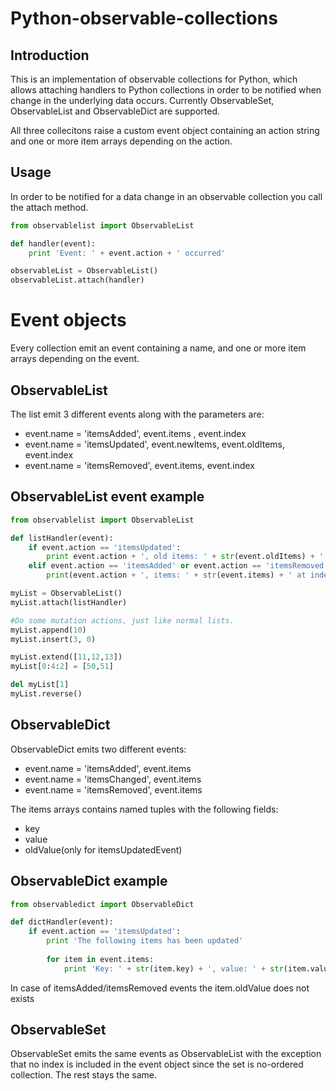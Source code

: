 # Python-observable-collections

Introduction
------------
This is an implementation of observable collections for Python, which allows attaching handlers to Python collections in order to be notified when change in the underlying data occurs. Currently ObservableSet, ObservableList and ObservableDict are supported. 

All three collecitons raise a custom event object containing an action string and one or more item arrays depending on the action.

Usage
-----

In order to be notified for a data change in an observable collection you call the attach method.

```Python
from observablelist import ObservableList

def handler(event):
	print 'Event: ' + event.action + ' occurred'

observableList = ObservableList()
observableList.attach(handler)
```

# Event objects
Every collection emit an event containing a name, and one or more item arrays depending on the event.

ObservableList
--------------

The list emit 3 different events along with the parameters are:
* event.name = 'itemsAdded', event.items , event.index
* event.name = 'itemsUpdated', event.newItems, event.oldItems, event.index
* event.name = 'itemsRemoved', event.items, event.index

ObservableList event example
----------------------------

```Python
from observablelist import ObservableList

def listHandler(event):
	if event.action == 'itemsUpdated':
		print event.action + ', old items: ' + str(event.oldItems) + ' new items: ' + str(event.newItems) + ' at index: ' + str(event.index)
	elif event.action == 'itemsAdded' or event.action == 'itemsRemoved':
		print(event.action + ', items: ' + str(event.items) + ' at index: ' + str(event.index))

myList = ObservableList()
myList.attach(listHandler)

#Do some mutation actions, just like normal lists.
myList.append(10)
myList.insert(3, 0)

myList.extend([11,12,13])
myList[0:4:2] = [50,51]

del myList[1]
myList.reverse()
```

ObservableDict
--------------

ObservableDict emits two different events:
* event.name = 'itemsAdded', event.items
* event.name = 'itemsChanged', event.items
* event.name = 'itemsRemoved', event.items

The items arrays contains named tuples with the following fields:
* key
* value
* oldValue(only for itemsUpdatedEvent)

ObservableDict example
----------------------

```Python
from observabledict import ObservableDict

def dictHandler(event):
	if event.action == 'itemsUpdated':
		print 'The following items has been updated'
		
		for item in event.items:
			print 'Key: ' + str(item.key) + ', value: ' + str(item.value) + ', old Value: ' + str(item.oldValue)
```

In case of itemsAdded/itemsRemoved events the item.oldValue does not exists

ObservableSet
-------------

ObservableSet emits the same events as ObservableList with the exception that no index is included in the event object
since the set is no-ordered collection. The rest stays the same.

